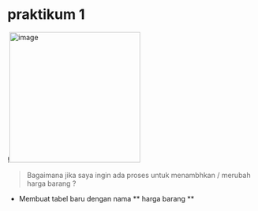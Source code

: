 # praktikum 1
!<img width="265" alt="image" src="https://github.com/yurisaprilian/BASIS-DATA/assets/160213851/88311fb3-ebe3-4295-be12-59c93befac50">

> Bagaimana jika saya ingin ada proses untuk menambhkan / merubah harga barang ?

- Membuat tabel baru dengan nama ** harga barang **

